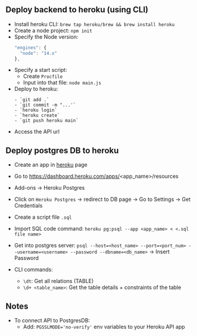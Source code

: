 ## Deploy backend to heroku (using CLI)

- Install heroku CLI: `brew tap heroku/brew && brew install heroku`
- Create a node project: `npm init`
- Specify the Node version:
  ```js
  "engines": {
    "node": "14.x"
  },
  ```
- Specify a start script:
  - Create `Procfile`
  - Input into that file: `node main.js`
- Deploy to heroku:
  ```
  - `git add .`
  - `git commit -m "...'`
  - `heroku login`
  - `heroku create`
  - `git push heroku main`
  ```
- Access the API url

## Deploy postgres DB to heroku

- Create an app in [heroku](https://dashboard.heroku.com/) page
- Go to https://dashboard.heroku.com/apps/<app_name>/resources
- Add-ons -> Heroku Postgres
- Click on `Heroku Postgres` -> redirect to DB page -> Go to Settings -> Get Credentials

- Create a script file `.sql`
- Import SQL code command: `heroku pg:psql --app <app_name> < <.sql file name>`

- Get into postgres server: `psql --host=<host_name> --port=<port_num> --username=<username> --password --dbname=<db_name>` -> Insert Password

- CLI commands:
  - `\dt`: Get all relations (TABLE)
  - `\d+ <table_name>`: Get the table details + constraints of the table

## Notes
- To connect API to PostgresDB:
  - Add: `PGSSLMODE='no-verify'` env variables to your Heroku API app